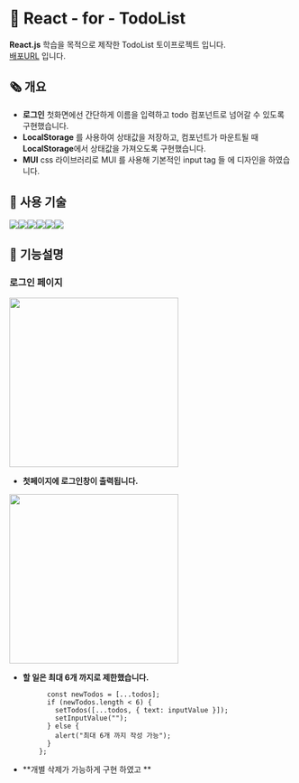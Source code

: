 # 📝 React - for - TodoList

**React.js** 학습을 목적으로 제작한 TodoList 토이프로젝트 입니다. <br>
<a href="https://gorhf9397.github.io/todo-react/">배포URL</a> 입니다.

## 🗞️ 개요

- **로그인** 첫화면에선 간단하게 이름을 입력하고 todo 컴포넌트로 넘어갈 수 있도록 구현했습니다.
- **LocalStorage** 를 사용하여 상태값을 저장하고, 컴포넌트가 마운트될 때 <br> **LocalStorage**에서 상태값을 가져오도록 구현했습니다.
- **MUI** css 라이브러리로 MUI 를 사용해 기본적인 input tag 들 에 디자인을 하였습니다.

## 🔧 사용 기술
<img src="https://img.shields.io/badge/React-61DAFB?style=for-the-badge&logo=React&logoColor=black"/><img src="https://img.shields.io/badge/ReactHookForm-EC5990?style=for-the-badge&logo=ReactHookForm&logoColor=black"/><img src="https://img.shields.io/badge/React Router-CA4245?style=for-the-badge&logo=React Router&logoColor=black"/><img src="https://img.shields.io/badge/JavaScript-F7DF1E?style=for-the-badge&logo=JavaScript&logoColor=black"/><img src="https://img.shields.io/badge/CSS3-1572B6?style=for-the-badge&logo=CSS3&logoColor=black"/><img src="https://img.shields.io/badge/MUI-007FFF?style=for-the-badge&logo=MUI&logoColor=black"/>

## 📌 기능설명

### 로그인 페이지

<img src="https://user-images.githubusercontent.com/108771927/220026574-d39eae35-6588-4a5c-aa87-06f626934fc2.JPG" width="300" height="300"/> <br>
- **첫페이지에 로그인창이 출력됩니다.**

<img src="https://user-images.githubusercontent.com/108771927/220026585-16e4f0e8-bedd-4492-b5a8-0562587b9e6a.JPG" width="300" height="300"/> <br>
- **할 일은 최대 6개 까지로 제한했습니다.**

            const newTodos = [...todos];
            if (newTodos.length < 6) {
              setTodos([...todos, { text: inputValue }]);
              setInputValue("");
            } else {
              alert("최대 6개 까지 작성 가능");
            }
          };

- **개별 삭제가 가능하게 구현 하였고 **
